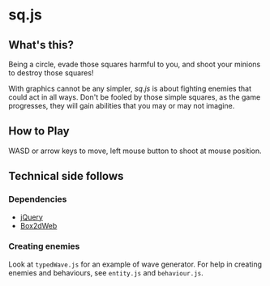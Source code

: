 # sq.js #

## What's this? ##

Being a circle, evade those squares harmful to you, and shoot your minions to destroy those squares!

With graphics cannot be any simpler, _sq.js_ is about fighting enemies that could act in all ways. Don't be fooled by those simple squares, as the game progresses, they will gain abilities that you may or may not imagine.

## How to Play ##

WASD or arrow keys to move, left mouse button to shoot at mouse position.

## Technical side follows ##

### Dependencies ###
- [jQuery](http://jquery.com/)
- [Box2dWeb](https://code.google.com/p/box2dweb/)

### Creating enemies ###

Look at `typedWave.js` for an example of wave generator. For help in creating enemies and behaviours, see `entity.js` and `behaviour.js`.
